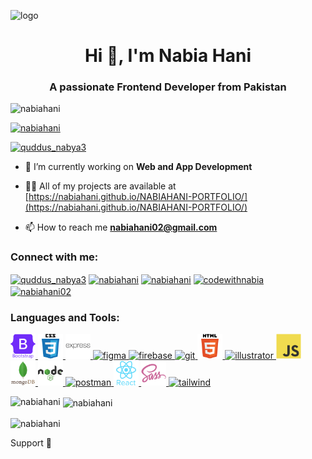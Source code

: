 ![logo](https://github.com/NabiaHani/NabiaHani/blob/main/githubbanner.jpg)




<h1 align="center">Hi 👋, I'm Nabia Hani</h1>
<h3 align="center">A passionate Frontend Developer from Pakistan</h3>

<p align="left"> <img src="https://komarev.com/ghpvc/?username=nabiahani&label=Profile%20views&color=0e75b6&style=flat" alt="nabiahani" /> </p>

<p align="left"> <a href="https://github.com/ryo-ma/github-profile-trophy"><img src="https://github-profile-trophy.vercel.app/?username=nabiahani" alt="nabiahani" /></a> </p>

<p align="left"> <a href="https://twitter.com/quddus_nabya3" target="blank"><img src="https://img.shields.io/twitter/follow/quddus_nabya3?logo=twitter&style=for-the-badge" alt="quddus_nabya3" /></a> </p>

- 🔭 I’m currently working on **Web and App Development**

- 👨‍💻 All of my projects are available at [https://nabiahani.github.io/NABIAHANI-PORTFOLIO/](https://nabiahani.github.io/NABIAHANI-PORTFOLIO/)

- 📫 How to reach me **nabiahani02@gmail.com**

<h3 align="left">Connect with me:</h3>
<p align="left">
<a href="https://twitter.com/quddus_nabya3" target="blank"><img align="center" src="https://raw.githubusercontent.com/rahuldkjain/github-profile-readme-generator/master/src/images/icons/Social/twitter.svg" alt="quddus_nabya3" height="30" width="40" /></a>
<a href="https://linkedin.com/in/nabiahani" target="blank"><img align="center" src="https://raw.githubusercontent.com/rahuldkjain/github-profile-readme-generator/master/src/images/icons/Social/linked-in-alt.svg" alt="nabiahani" height="30" width="40" /></a>
<a href="https://kaggle.com/nabiahani" target="blank"><img align="center" src="https://raw.githubusercontent.com/rahuldkjain/github-profile-readme-generator/master/src/images/icons/Social/kaggle.svg" alt="nabiahani" height="30" width="40" /></a>
<a href="https://instagram.com/codewithnabia" target="blank"><img align="center" src="https://raw.githubusercontent.com/rahuldkjain/github-profile-readme-generator/master/src/images/icons/Social/instagram.svg" alt="codewithnabia" height="30" width="40" /></a>
<a href="https://www.behance.net/nabiahani02" target="blank"><img align="center" src="https://raw.githubusercontent.com/rahuldkjain/github-profile-readme-generator/master/src/images/icons/Social/behance.svg" alt="nabiahani02" height="30" width="40" /></a>
</p>

<h3 align="left">Languages and Tools:</h3>
<p align="left"> <a href="https://getbootstrap.com" target="_blank" rel="noreferrer"> <img src="https://raw.githubusercontent.com/devicons/devicon/master/icons/bootstrap/bootstrap-plain-wordmark.svg" alt="bootstrap" width="40" height="40"/> </a> <a href="https://www.w3schools.com/css/" target="_blank" rel="noreferrer"> <img src="https://raw.githubusercontent.com/devicons/devicon/master/icons/css3/css3-original-wordmark.svg" alt="css3" width="40" height="40"/> </a> <a href="https://expressjs.com" target="_blank" rel="noreferrer"> <img src="https://raw.githubusercontent.com/devicons/devicon/master/icons/express/express-original-wordmark.svg" alt="express" width="40" height="40"/> </a> <a href="https://www.figma.com/" target="_blank" rel="noreferrer"> <img src="https://www.vectorlogo.zone/logos/figma/figma-icon.svg" alt="figma" width="40" height="40"/> </a> <a href="https://firebase.google.com/" target="_blank" rel="noreferrer"> <img src="https://www.vectorlogo.zone/logos/firebase/firebase-icon.svg" alt="firebase" width="40" height="40"/> </a> <a href="https://git-scm.com/" target="_blank" rel="noreferrer"> <img src="https://www.vectorlogo.zone/logos/git-scm/git-scm-icon.svg" alt="git" width="40" height="40"/> </a> <a href="https://www.w3.org/html/" target="_blank" rel="noreferrer"> <img src="https://raw.githubusercontent.com/devicons/devicon/master/icons/html5/html5-original-wordmark.svg" alt="html5" width="40" height="40"/> </a> <a href="https://www.adobe.com/in/products/illustrator.html" target="_blank" rel="noreferrer"> <img src="https://www.vectorlogo.zone/logos/adobe_illustrator/adobe_illustrator-icon.svg" alt="illustrator" width="40" height="40"/> </a> <a href="https://developer.mozilla.org/en-US/docs/Web/JavaScript" target="_blank" rel="noreferrer"> <img src="https://raw.githubusercontent.com/devicons/devicon/master/icons/javascript/javascript-original.svg" alt="javascript" width="40" height="40"/> </a> <a href="https://www.mongodb.com/" target="_blank" rel="noreferrer"> <img src="https://raw.githubusercontent.com/devicons/devicon/master/icons/mongodb/mongodb-original-wordmark.svg" alt="mongodb" width="40" height="40"/> </a> <a href="https://nodejs.org" target="_blank" rel="noreferrer"> <img src="https://raw.githubusercontent.com/devicons/devicon/master/icons/nodejs/nodejs-original-wordmark.svg" alt="nodejs" width="40" height="40"/> </a> <a href="https://postman.com" target="_blank" rel="noreferrer"> <img src="https://www.vectorlogo.zone/logos/getpostman/getpostman-icon.svg" alt="postman" width="40" height="40"/> </a> <a href="https://reactjs.org/" target="_blank" rel="noreferrer"> <img src="https://raw.githubusercontent.com/devicons/devicon/master/icons/react/react-original-wordmark.svg" alt="react" width="40" height="40"/> </a> <a href="https://sass-lang.com" target="_blank" rel="noreferrer"> <img src="https://raw.githubusercontent.com/devicons/devicon/master/icons/sass/sass-original.svg" alt="sass" width="40" height="40"/> </a> <a href="https://tailwindcss.com/" target="_blank" rel="noreferrer"> <img src="https://www.vectorlogo.zone/logos/tailwindcss/tailwindcss-icon.svg" alt="tailwind" width="40" height="40"/> </a> </p>

<p><img align="left" src="https://github-readme-stats.vercel.app/api/top-langs?username=nabiahani&show_icons=true&locale=en&layout=compact" alt="nabiahani" /></p>

<p>&nbsp;<img align="center" src="https://github-readme-stats.vercel.app/api?username=nabiahani&show_icons=true&locale=en" alt="nabiahani" /></p>

<p><img align="center" src="https://github-readme-streak-stats.herokuapp.com/?user=nabiahani&" alt="nabiahani" /></p>



Support 🙏
